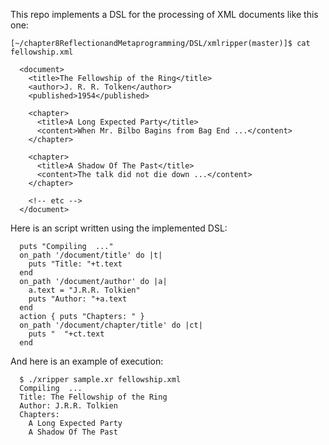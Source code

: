 This repo implements a DSL for the processing
of XML documents like this one:

    [~/chapter8ReflectionandMetaprogramming/DSL/xmlripper(master)]$ cat fellowship.xml 
<?xml version="1.0" encoding="UTF-8" ?>
      <document>
        <title>The Fellowship of the Ring</title>
        <author>J. R. R. Tolken</author>
        <published>1954</published>
        
        <chapter>
          <title>A Long Expected Party</title>
          <content>When Mr. Bilbo Bagins from Bag End ...</content>
        </chapter>

        <chapter>
          <title>A Shadow Of The Past</title>
          <content>The talk did not die down ...</content>
        </chapter>

        <!-- etc -->
      </document>


Here is an script written using the implemented DSL:

      puts "Compiling  ..."
      on_path '/document/title' do |t| 
        puts "Title: "+t.text 
      end
      on_path '/document/author' do |a| 
        a.text = "J.R.R. Tolkien"
        puts "Author: "+a.text 
      end
      action { puts "Chapters: " }
      on_path '/document/chapter/title' do |ct| 
        puts "  "+ct.text 
      end

And here is an example of execution:

      $ ./xripper sample.xr fellowship.xml 
      Compiling  ...
      Title: The Fellowship of the Ring
      Author: J.R.R. Tolkien
      Chapters: 
        A Long Expected Party
        A Shadow Of The Past

